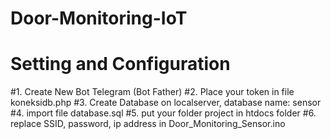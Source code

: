 # Door-Monitoring-IoT

# Setting and Configuration
   #1. Create New Bot Telegram (Bot Father)
   #2. Place your token in file koneksidb.php
   #3. Create Database on localserver, database name: sensor
   #4. import file database.sql
   #5. put your folder project in htdocs folder
   #6. replace SSID, password, ip address in Door_Monitoring_Sensor.ino
